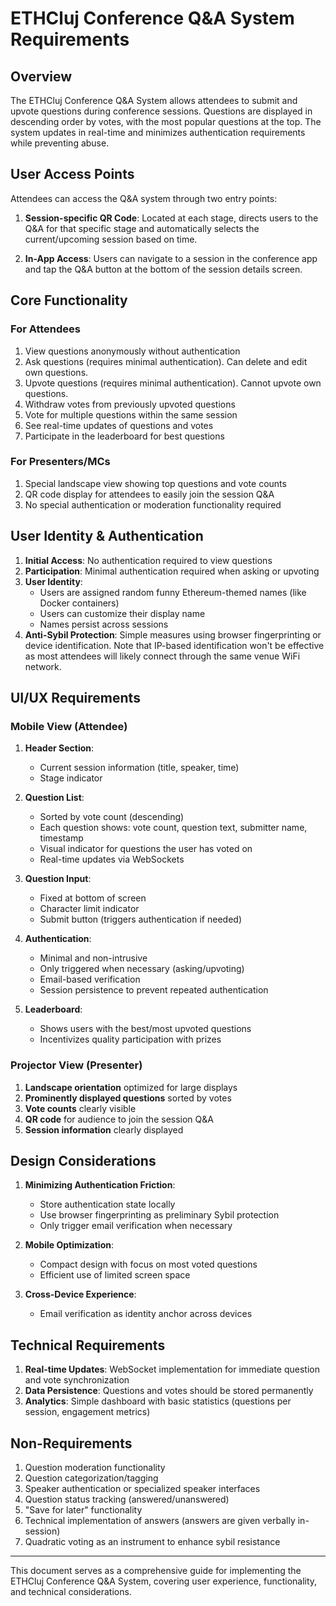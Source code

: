 # ETHCluj Conference Q&A System Requirements

## Overview

The ETHCluj Conference Q&A System allows attendees to submit and upvote questions during conference sessions. Questions are displayed in descending order by votes, with the most popular questions at the top. The system updates in real-time and minimizes authentication requirements while preventing abuse.

## User Access Points

Attendees can access the Q&A system through two entry points:

1. **Session-specific QR Code**: Located at each stage, directs users to the Q&A for that specific stage and automatically selects the current/upcoming session based on time.

2. **In-App Access**: Users can navigate to a session in the conference app and tap the Q&A button at the bottom of the session details screen.

## Core Functionality

### For Attendees
1. View questions anonymously without authentication
2. Ask questions (requires minimal authentication). Can delete and edit own questions.
3. Upvote questions (requires minimal authentication). Cannot upvote own questions.
4. Withdraw votes from previously upvoted questions
5. Vote for multiple questions within the same session
6. See real-time updates of questions and votes
7. Participate in the leaderboard for best questions

### For Presenters/MCs
1. Special landscape view showing top questions and vote counts
2. QR code display for attendees to easily join the session Q&A
3. No special authentication or moderation functionality required

## User Identity & Authentication

1. **Initial Access**: No authentication required to view questions
2. **Participation**: Minimal authentication required when asking or upvoting
3. **User Identity**:
   - Users are assigned random funny Ethereum-themed names (like Docker containers)
   - Users can customize their display name
   - Names persist across sessions
4. **Anti-Sybil Protection**: Simple measures using browser fingerprinting or device identification. Note that IP-based identification won't be effective as most attendees will likely connect through the same venue WiFi network.

## UI/UX Requirements

### Mobile View (Attendee)
1. **Header Section**:
   - Current session information (title, speaker, time)
   - Stage indicator

2. **Question List**:
   - Sorted by vote count (descending)
   - Each question shows: vote count, question text, submitter name, timestamp
   - Visual indicator for questions the user has voted on
   - Real-time updates via WebSockets

3. **Question Input**:
   - Fixed at bottom of screen
   - Character limit indicator
   - Submit button (triggers authentication if needed)

4. **Authentication**:
   - Minimal and non-intrusive
   - Only triggered when necessary (asking/upvoting)
   - Email-based verification
   - Session persistence to prevent repeated authentication

5. **Leaderboard**:
   - Shows users with the best/most upvoted questions
   - Incentivizes quality participation with prizes

### Projector View (Presenter)
1. **Landscape orientation** optimized for large displays
2. **Prominently displayed questions** sorted by votes
3. **Vote counts** clearly visible
4. **QR code** for audience to join the session Q&A
5. **Session information** clearly displayed

## Design Considerations

1. **Minimizing Authentication Friction**:
   - Store authentication state locally
   - Use browser fingerprinting as preliminary Sybil protection
   - Only trigger email verification when necessary

2. **Mobile Optimization**:
   - Compact design with focus on most voted questions
   - Efficient use of limited screen space

3. **Cross-Device Experience**:
   - Email verification as identity anchor across devices

## Technical Requirements

1. **Real-time Updates**: WebSocket implementation for immediate question and vote synchronization
2. **Data Persistence**: Questions and votes should be stored permanently
3. **Analytics**: Simple dashboard with basic statistics (questions per session, engagement metrics)

## Non-Requirements

1. Question moderation functionality
2. Question categorization/tagging
3. Speaker authentication or specialized speaker interfaces
4. Question status tracking (answered/unanswered)
5. "Save for later" functionality
6. Technical implementation of answers (answers are given verbally in-session)
7. Quadratic voting as an instrument to enhance sybil resistance

---

This document serves as a comprehensive guide for implementing the ETHCluj Conference Q&A System, covering user experience, functionality, and technical considerations.
